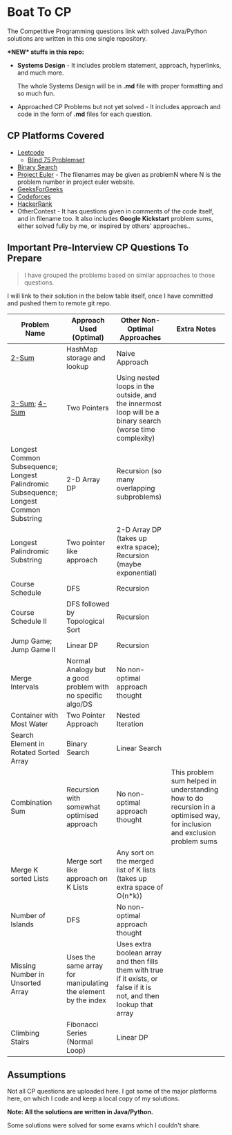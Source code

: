 # Boat To CP

The Competitive Programming questions link with solved Java/Python solutions are written in this one single repository.

**\*NEW\* stuffs in this repo:**

* **Systems Design** - It includes problem statement, approach, hyperlinks, and much more. 

    The whole Systems Design will be in **.md** file with proper formatting and so much fun.

* Approached CP Problems but not yet solved - It includes approach and code in the form of **.md** files for each question.

## CP Platforms Covered

* [Leetcode](https://leetcode.com/problemset/all/)
    * [Blind 75 Problemset](https://leetcode.com/discuss/general-discussion/460599/blind-75-leetcode-questions)
* [Binary Search](https://binarysearch.com/)
* [Project Euler](https://projecteuler.net/) - The filenames may be given as problemN where N is the problem number in project euler website.
* [GeeksForGeeks](https://www.geeksforgeeks.org/)
* [Codeforces](https://codeforces.com/problemset/)
* [HackerRank](https://www.hackerrank.com/)
* OtherContest - It has questions given in comments of the code itself, and in filename too. 
It also includes **Google Kickstart** problem sums, either solved fully by me, or inspired by others' approaches..

## Important Pre-Interview CP Questions To Prepare

> I have grouped the problems based on similar approaches to those questions.

I will link to their solution in the below table itself, once I have committed and pushed them to remote git repo.

| Problem Name | Approach Used (Optimal) | Other Non-Optimal Approaches | Extra Notes | 
| ------------ | ----------------------- | ---------------------------- | ----------- |
| [2-Sum](https://github.com/gouravkhator/boat-to-cp/blob/main/LeetCode_and_BinarySearch/Blind_75_LC_Problems/two_sum.java)        | HashMap storage and lookup | Naive Approach
| [3-Sum](https://github.com/gouravkhator/boat-to-cp/blob/main/LeetCode_and_BinarySearch/Blind_75_LC_Problems/3_sum.java); [4-Sum](https://github.com/gouravkhator/boat-to-cp/blob/main/LeetCode_and_BinarySearch/4_sum.java) | Two Pointers | Using nested loops in the outside, and the innermost loop will be a binary search (worse time complexity)
| Longest Common Subsequence; Longest Palindromic Subsequence; Longest Common Substring | 2-D Array DP | Recursion (so many overlapping subproblems) 
| Longest Palindromic Substring | Two pointer like approach | 2-D Array DP (takes up extra space); Recursion (maybe exponential)
| Course Schedule | DFS | Recursion
| Course Schedule II | DFS followed by Topological Sort | Recursion
| Jump Game; Jump Game II | Linear DP | Recursion
| Merge Intervals | Normal Analogy but a good problem with no specific algo/DS | No non-optimal approach thought
| Container with Most Water | Two Pointer Approach | Nested Iteration
| Search Element in Rotated Sorted Array | Binary Search | Linear Search
| Combination Sum | Recursion with somewhat optimised approach | No non-optimal approach thought | This problem sum helped in understanding how to do recursion in a optimised way, for inclusion and exclusion problem sums
| Merge K sorted Lists | Merge sort like approach on K Lists | Any sort on the merged list of K lists (takes up extra space of O(n*k))
| Number of Islands | DFS | No non-optimal approach thought
| Missing Number in Unsorted Array | Uses the same array for manipulating the element by the index | Uses extra boolean array and then fills them with true if it exists, or false if it is not, and then lookup that array 
| Climbing Stairs | Fibonacci Series (Normal Loop) | Linear DP

## Assumptions

Not all CP questions are uploaded here. I got some of the major platforms here, on which I code and keep a local copy of my solutions.

**Note: All the solutions are written in Java/Python.**

Some solutions were solved for some exams which I couldn't share.
